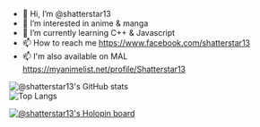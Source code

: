 - 👋 Hi, I’m @shatterstar13
- 👀 I’m interested in anime & manga
- 🌱 I’m currently learning C++ & Javascript
- 📫 How to reach me https://www.facebook.com/shatterstar13
- 📫 I'm also available on MAL https://myanimelist.net/profile/Shatterstar13

![@shatterstar13's GitHub stats](https://github-readme-stats.vercel.app/api?username=shatterstar13&show_icons=true&theme=react) </br> ![Top Langs](https://github-readme-stats.vercel.app/api/top-langs/?username=shatterstar13&layout=compact&theme=react)

[![@shatterstar13's Holopin board](https://holopin.me/shatterstar13)](https://holopin.io/@shatterstar13)

<!---
shatterstar13/shatterstar13 is a ✨ special ✨ repository because its `README.md` (this file) appears on your GitHub profile.
You can click the Preview link to take a look at your changes.
--->
